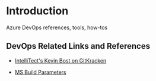 # Introduction 
Azure DevOps references, tools, how-tos

## DevOps Related Links and References

- [IntelliTect's Kevin Bost on GitKracken](https://www.youtube.com/watch?time_continue=2&v=4UvCz4BQnW0)

- [MS Build Parameters](https://docs.microsoft.com/en-us/visualstudio/msbuild/msbuild-command-line-reference?view=vs-2015&redirectedfrom=MSDN)




